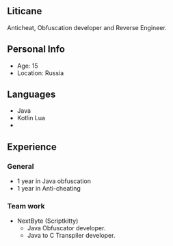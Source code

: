 ## Liticane
Anticheat, Obfuscation developer and Reverse Engineer.

## Personal Info
- Age: 15
- Location: Russia

## Languages
- Java
- Kotlin
Lua
- 
## Experience 
### General
- 1 year in Java obfuscation
- 1 year in Anti-cheating
### Team work
- NextByte (Scriptkitty)
  - Java Obfuscator developer.
  - Java to C Transpiler developer.
